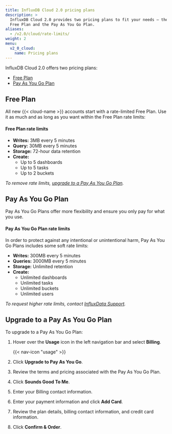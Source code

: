 ```yaml
---
title: InfluxDB Cloud 2.0 pricing plans
description: >
  InfluxDB Cloud 2.0 provides two pricing plans to fit your needs – the rate-limited
  Free Plan and the Pay As You Go Plan.
aliases:
  - /v2.0/cloud/rate-limits/
weight: 2
menu:
  v2_0_cloud:
    name: Pricing plans
---
```


InfluxDB Cloud 2.0 offers two pricing plans:

- [Free Plan](#free-plan)
- [Pay As You Go Plan](#pay-as-you-go-plan)

## Free Plan
All new {{< cloud-name >}} accounts start with a rate-limited Free Plan.
Use it as much and as long as you want within the Free Plan rate limits:

#### Free Plan rate limits
- **Writes:** 3MB every 5 minutes
- **Query:** 30MB every 5 minutes
- **Storage:** 72-hour data retention
- **Create:**
  - Up to 5 dashboards
  - Up to 5 tasks
  - Up to 2 buckets

_To remove rate limits, [upgrade to a Pay As You Go Plan](#upgrade-to-the-pay-as-you-go-plan)._

## Pay As You Go Plan
Pay As You Go Plans offer more flexibility and ensure you only pay for what you use.

#### Pay As You Go Plan rate limits
In order to protect against any intentional or unintentional harm,
Pay As You Go Plans includes some soft rate limits:

- **Writes:** 300MB every 5 minutes
- **Queries:** 3000MB every 5 minutes
- **Storage:** Unlimited retention
- **Create:**
  - Unlimited dashboards
  - Unlimited tasks
  - Unlimited buckets
  - Unlimited users

_To request higher rate limits, contact [InfluxData Support](mailto:support@influxdata.com)._

## Upgrade to a Pay As You Go Plan
To upgrade to a Pay As You Go Plan:

1. Hover over the **Usage** icon in the left navigation bar and select **Billing**.

    {{< nav-icon "usage" >}}

2. Click **Upgrade to Pay As You Go**.
3. Review the terms and pricing associated with the Pay As You Go Plan.
4. Click **Sounds Good To Me**.
5. Enter your Billing contact information.
6. Enter your payment information and click **Add Card**.
7. Review the plan details, billing contact information, and credit card information.
8. Click **Confirm & Order**.
